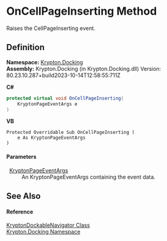 # OnCellPageInserting Method


Raises the CellPageInserting event.



## Definition
**Namespace:** <a href="98399376-cf41-9454-4b4d-4fab2ca20bc7.md">Krypton.Docking</a>  
**Assembly:** Krypton.Docking (in Krypton.Docking.dll) Version: 80.23.10.287+build2023-10-14T12:58:55:711Z

**C#**
``` C#
protected virtual void OnCellPageInserting(
	KryptonPageEventArgs e
)
```
**VB**
``` VB
Protected Overridable Sub OnCellPageInserting ( 
	e As KryptonPageEventArgs
)
```



#### Parameters
<dl><dt>  <a href="179bbf53-de44-174f-23b8-44c0e7dbb8ba.md">KryptonPageEventArgs</a></dt><dd>An KryptonPageEventArgs containing the event data.</dd></dl>

## See Also


#### Reference
<a href="0599e3ef-fca5-dece-3a3f-37ff2644d1e4.md">KryptonDockableNavigator Class</a>  
<a href="98399376-cf41-9454-4b4d-4fab2ca20bc7.md">Krypton.Docking Namespace</a>  
